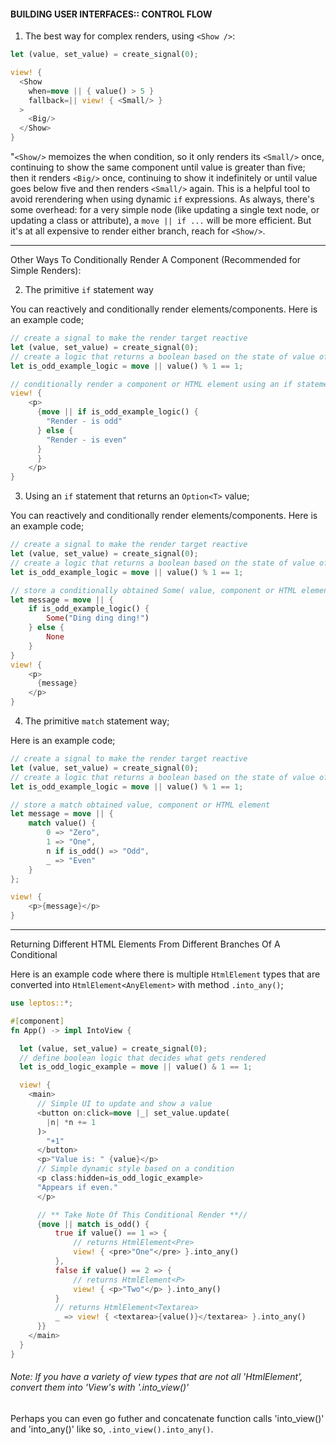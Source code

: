 <h4>
BUILDING USER INTERFACES::
CONTROL FLOW
</h4>

1. The best way for complex renders, using `<Show />`:

```rs
let (value, set_value) = create_signal(0);

view! {
  <Show
    when=move || { value() > 5 }
    fallback=|| view! { <Small/> }
  >
    <Big/>
  </Show>
}
```

"`<Show/>` memoizes the when condition, so it only renders its `<Small/>` once, continuing to show the same component until value is greater than five; then it renders `<Big/>` once, continuing to show it indefinitely or until value goes below five and then renders `<Small/>` again.
This is a helpful tool to avoid rerendering when using dynamic `if` expressions. As always, there's some overhead: for a very simple node (like updating a single text node, or updating a class or attribute), a `move || if ...` will be more efficient. But it's at all expensive to render either branch, reach for `<Show/>`.

---

Other Ways To Conditionally Render A Component (Recommended for Simple Renders):

2. The primitive `if` statement way

You can reactively and conditionally render elements/components. Here is an example code;

```rs
// create a signal to make the render target reactive
let (value, set_value) = create_signal(0);
// create a logic that returns a boolean based on the state of value of the signal
let is_odd_example_logic = move || value() % 1 == 1;

// conditionally render a component or HTML element using an if statement
view! {
    <p>
      {move || if is_odd_example_logic() {
        "Render - is odd"
      } else {
        "Render - is even"
      }
      }
    </p>
}
```

3. Using an `if` statement that returns an `Option<T>` value;

You can reactively and conditionally render elements/components. Here is an example code;

```rs
// create a signal to make the render target reactive
let (value, set_value) = create_signal(0);
// create a logic that returns a boolean based on the state of value of the signal
let is_odd_example_logic = move || value() % 1 == 1;

// store a conditionally obtained Some( value, component or HTML element ) or Option::None using an if statment that returns an option value
let message = move || {
    if is_odd_example_logic() {
        Some("Ding ding ding!")
    } else {
        None
    }
}
view! {
    <p>
      {message}
    </p>
}
```

4. The primitive `match` statement way;

Here is an example code;

```rs
// create a signal to make the render target reactive
let (value, set_value) = create_signal(0);
// create a logic that returns a boolean based on the state of value of the signal
let is_odd_example_logic = move || value() % 1 == 1;

// store a match obtained value, component or HTML element
let message = move || {
    match value() {
        0 => "Zero",
        1 => "One",
        n if is_odd() => "Odd",
        _ => "Even"
    }
};

view! {
    <p>{message}</p>
}
```

---

Returning Different HTML Elements From Different Branches Of A Conditional

Here is an example code where there is multiple `HtmlElement` types that are converted into `HtmlElement<AnyElement>` with method `.into_any()`;

```rs
use leptos::*;

#[component]
fn App() -> impl IntoView {

  let (value, set_value) = create_signal(0);
  // define boolean logic that decides what gets rendered
  let is_odd_logic_example = move || value() & 1 == 1;

  view! {
    <main>
      // Simple UI to update and show a value
      <button on:click=move |_| set_value.update(
        |n| *n += 1
      )>
        "+1"
      </button>
      <p>"Value is: " {value}</p>
      // Simple dynamic style based on a condition
      <p class:hidden=is_odd_logic_example>
      "Appears if even."
      </p>

      // ** Take Note Of This Conditional Render **//
      {move || match is_odd() {
          true if value() == 1 => {
              // returns HtmlElement<Pre>
              view! { <pre>"One"</pre> }.into_any()
          },
          false if value() == 2 => {
              // returns HtmlElement<P>
              view! { <p>"Two"</p> }.into_any()
          }
          // returns HtmlElement<Textarea>
          _ => view! { <textarea>{value()}</textarea> }.into_any()
      }}
    </main>
  }
}
```

<h6>Note: If you have a variety of view types that are not all 'HtmlElement', convert them into 'View's with '.into_view()'</h6>

Perhaps you can even go futher and concatenate function calls 'into_view()' and 'into_any()' like so, `.into_view().into_any()`.
